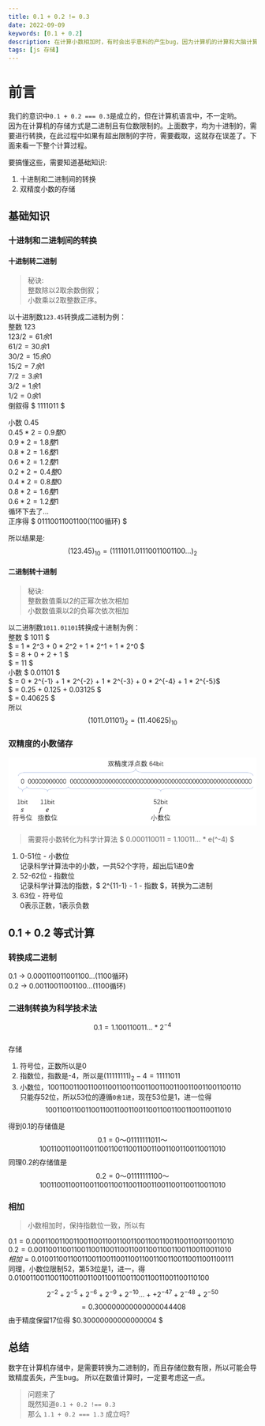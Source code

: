 ```yaml
---
title: 0.1 + 0.2 != 0.3
date: 2022-09-09
keywords: [0.1 + 0.2]
description: 在计算小数相加时，有时会出乎意料的产生bug，因为计算机的计算和大脑计算并不一样
tags: [js 存储]
---
```



# 前言
我们的意识中`0.1 + 0.2 === 0.3`是成立的，但在计算机语言中，不一定哟。  
因为在计算机的存储方式是二进制且有位数限制的。上面数字，均为十进制的，需要进行转换，在此过程中如果有超出限制的字符，需要截取，这就存在误差了。下面来看一下整个计算过程。 

要搞懂这些，需要知道基础知识:  
1. 十进制和二进制间的转换  
2. 双精度小数的存储

## 基础知识

### 十进制和二进制间的转换

#### 十进制转二进制  
> 秘诀:  
> 整数除以2取余数倒叙；   
> 小数乘以2取整数正序。  

以十进制数`123.45`转换成二进制为例：  
整数 $123$  
$123 / 2 = 61 余 1$  
$61 / 2 = 30 余 1$  
$30 / 2 = 15 余 0$  
$15 / 2 = 7 余 1$  
$7 / 2 = 3 余 1$  
$3 / 2 = 1 余 1$  
$1 / 2 = 0 余 1$  
倒叙得 $ 1111011 $  

小数 $0.45$  
$0.45 * 2 = 0.9 整 0$  
$0.9 * 2 = 1.8 整 1$  
$0.8 * 2 = 1.6 整 1$  
$0.6 * 2 = 1.2 整 1$  
$0.2 * 2 = 0.4 整 0$  
$0.4 * 2 = 0.8 整 0$  
$0.8 * 2 = 1.6 整 1$  
$0.6 * 2 = 1.2 整 1$  
循环下去了...   
正序得 $ 01110011001100(1100循环) $   

所以结果是: $$ (123.45)_{10} = (1111011.01110011001100...)_2 $$


#### 二进制转十进制 
> 秘诀:  
> 整数数值乘以2的正幂次依次相加  
> 小数数值乘以2的负幂次依次相加  

以二进制数`1011.01101`转换成十进制为例：   
 整数 $ 1011 $   
 $ = 1 * 2^3 + 0 * 2^2 + 1 * 2^1 + 1 * 2^0 $  
 $ = 8 + 0 + 2 + 1  $  
 $ = 11 $  
 小数 $ 0.01101 $   
 $ = 0 * 2^{-1} + 1 * 2^{-2} + 1 * 2^{-3} + 0 * 2^{-4} + 1 * 2^{-5}$  
 $ = 0.25 + 0.125 + 0.03125 $  
 $ = 0.40625 $  
 所以
 $$ (1011.01101)_{2} = (11.40625)_{10} $$  

### 双精度的小数储存


![](../image/0.1_add_0.2/double.png)

> 需要将小数转化为科学计算法 $ 0.000110011 =  1.10011... * e(^-4) $
1. 0-51位 - 小数位  
记录科学计算法中的小数，一共52个字符，超出后1进0舍
2. 52-62位 - 指数位  
记录科学计算法的指数，$ 2^{11-1} - 1 - 指数 $，转换为二进制
3. 63位 - 符号位  
0表示正数，1表示负数

## 0.1 + 0.2 等式计算

### 转换成二进制  
0.1 ->  0.000110011001100...(1100循环)  
0.2 ->  0.00110011001100...(1100循环)   

### 二进制转换为科学技术法

$$ 0.1 = 1.100110011... * 2^{-4} $$  
存储  
1. 符号位，正数所以是0
2. 指数位，指数是-4，所以是$(11111111)_2 - 4 = 11111011$
3. 小数位，100110011001100110011001100110011001100110011001100110  
只能存52位，所以53位的遵循`0舍1进`，现在53位是1，进一位得
$$ 1001100110011001100110011001100110011001100110011010 $$  

得到0.1的存储值是
$$  0.1 = 0 ～ 01111111011 ～ 1001100110011001100110011001100110011001100110011010  $$
同理0.2的存储值是  
$$  0.2 = 0 ～ 01111111100 ～ 1001100110011001100110011001100110011001100110011010  $$

### 相加

> 小数相加时，保持指数位一致，所以有   

$0.1 = 0.00011001100110011001100110011001100110011001100110011010$  
$0.2 = 0.0011001100110011001100110011001100110011001100110011010$  
 $相加 = 0.0100110011001100110011001100110011001100110011001100111$  
同理，小数位限制52，第53位是1，进一，得  
0.010011001100110011001100110011001100110011001100110100  

$$2^{-2} + 2^{-5} + 2^{-6} + 2^{-9} + 2^{-10} ... +  + 2^{-47} + 2^{-48} + 2^{-50}$$
$$ = 0.300000000000000044408 $$
由于精度保留17位得 $0.30000000000000004 $


## 总结

数字在计算机存储中，是需要转换为二进制的，而且存储位数有限，所以可能会导致精度丢失，产生bug。
所以在数值计算时，一定要考虑这一点。

> 问题来了  
> 既然知道`0.1 + 0.2 !== 0.3`  
> 那么 `1.1 + 0.2 === 1.3` 成立吗?